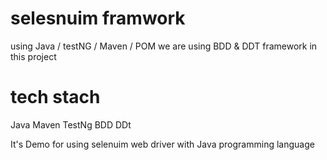 # selesnuim framwork
using Java / testNG / Maven / POM 
we are using BDD & DDT framework in this project 

# tech stach 
Java
Maven 
TestNg
BDD
DDt

It's Demo for using selenuim web driver with Java programming language 
